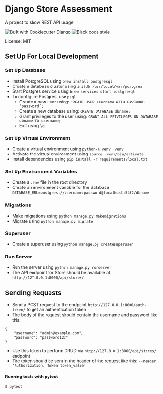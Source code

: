 # Django Store Assessment

A project to show REST API usage

[![Built with Cookiecutter Django](https://img.shields.io/badge/built%20with-Cookiecutter%20Django-ff69b4.svg?logo=cookiecutter)](https://github.com/cookiecutter/cookiecutter-django/)
[![Black code style](https://img.shields.io/badge/code%20style-black-000000.svg)](https://github.com/ambv/black)

License: MIT

## Set Up For Local Development
### Set Up Database
- Install PostgreSQL using `brew install postgresql`
- Create a database cluster using `initdb /usr/local/var/postgres`
- Start Postgres service using `brew services start postgresql`
- To configure Postgres, use `psql`
  - Create a new user using: `CREATE USER username WITH PASSWORD ‘password’;`
  - Create a new database using: `CREATE DATABASE dbname;`
  - Grant privileges to the user using: `GRANT ALL PRIVILEGES ON DATABASE dbname TO username;`
  - Exit using `\q`

### Set Up Virtual Environment
- Create a virtual environment using `python-m venv .venv`
- Activate the virtual environment using `source .venv/bin/activate`
- Install dependencies using `pip install -r requirements/local.txt`

### Set Up Environment Variables
- Create a `.env` file in the root directory
- Create an environment variable for the database `DATABASE_URL=postgres://username:password@localhost:5432/dbname`

### Migrations
- Make migrations using `python manage.py makemigrations`
- Migrate using `python manage.py migrate`

### Superuser
- Create a superuser using `python manage.py createsuperuser`

### Run Server
- Run the server using `python manage.py runserver`
- The API endpoint for Store should be available at `http://127.0.0.1:8000/api/stores/`

## Sending Requests
- Send a POST request to the endpoint `http://127.0.0.1:8000/auth-token/` to get an authentication token
- The body of the request should contain the username and password like this:
```
{
    "username": "admin@example.com",
    "password": "password123"
}
```
- Use this token to perform CRUD via `http://127.0.0.1:8000/api/stores/` endpoint
- The token should be sent in the header of the request like this: `--header 'Authorization: Token token_value'`



#### Running tests with pytest

    $ pytest
